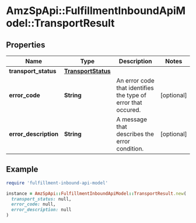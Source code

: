 # AmzSpApi::FulfillmentInboundApiModel::TransportResult

## Properties

| Name | Type | Description | Notes |
| ---- | ---- | ----------- | ----- |
| **transport_status** | [**TransportStatus**](TransportStatus.md) |  |  |
| **error_code** | **String** | An error code that identifies the type of error that occured. | [optional] |
| **error_description** | **String** | A message that describes the error condition. | [optional] |

## Example

```ruby
require 'fulfillment-inbound-api-model'

instance = AmzSpApi::FulfillmentInboundApiModel::TransportResult.new(
  transport_status: null,
  error_code: null,
  error_description: null
)
```

